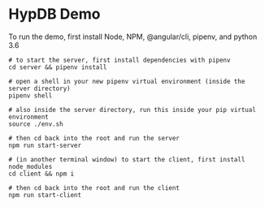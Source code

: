 # HypDB Demo
To run the demo, first install Node, NPM, @angular/cli, pipenv, and python 3.6
```
# to start the server, first install dependencies with pipenv
cd server && pipenv install

# open a shell in your new pipenv virtual environment (inside the server directory)
pipenv shell

# also inside the server directory, run this inside your pip virtual environment
source ./env.sh

# then cd back into the root and run the server
npm run start-server

# (in another terminal window) to start the client, first install node_modules
cd client && npm i

# then cd back into the root and run the client
npm run start-client
```
